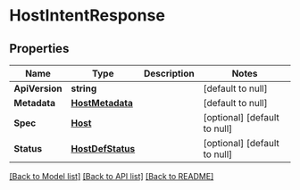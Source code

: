 # HostIntentResponse

## Properties
Name | Type | Description | Notes
------------ | ------------- | ------------- | -------------
**ApiVersion** | **string** |  | [default to null]
**Metadata** | [**HostMetadata**](host_metadata.md) |  | [default to null]
**Spec** | [**Host**](host.md) |  | [optional] [default to null]
**Status** | [**HostDefStatus**](host_def_status.md) |  | [optional] [default to null]

[[Back to Model list]](../README.md#documentation-for-models) [[Back to API list]](../README.md#documentation-for-api-endpoints) [[Back to README]](../README.md)


